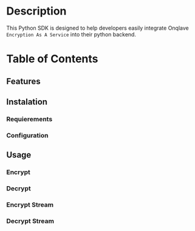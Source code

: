 # Description
This Python SDK is designed to help developers easily integrate Onqlave `Encryption As A Service` into their python backend.

# Table of Contents

## Features

## Instalation

### Requierements

### Configuration


## Usage

### Encrypt

### Decrypt

### Encrypt Stream


### Decrypt Stream